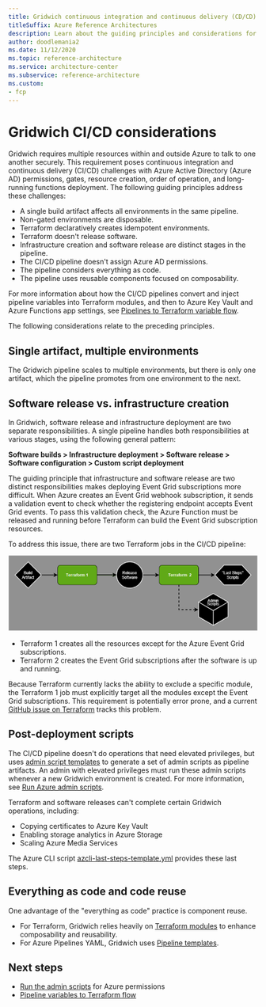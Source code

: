```yaml
---
title: Gridwich continuous integration and continuous delivery (CD/CD) pipeline
titleSuffix: Azure Reference Architectures
description: Learn about the guiding principles and considerations for the Gridwich continuous integration and continuous delivery (CD/CD) pipeline.
author: doodlemania2
ms.date: 11/12/2020
ms.topic: reference-architecture
ms.service: architecture-center
ms.subservice: reference-architecture
ms.custom:
- fcp
---
```


# Gridwich CI/CD considerations

Gridwich requires multiple resources within and outside Azure to talk to one another securely. This requirement poses continuous integration and continuous delivery (CI/CD) challenges with Azure Active Directory (Azure AD) permissions, gates, resource creation, order of operation, and long-running functions deployment. The following guiding principles address these challenges:

- A single build artifact affects all environments in the same pipeline.
- Non-gated environments are disposable.
- Terraform declaratively creates idempotent environments.
- Terraform doesn't release software.
- Infrastructure creation and software release are distinct stages in the pipeline.
- The CI/CD pipeline doesn't assign Azure AD permissions.
- The pipeline considers everything as code.
- The pipeline uses reusable components focused on composability.

For more information about how the CI/CD pipelines convert and inject pipeline variables into Terraform modules, and then to Azure Key Vault and Azure Functions app settings, see [Pipelines to Terraform variable flow](variable-group-terraform-flow.md).

The following considerations relate to the preceding principles.

## Single artifact, multiple environments

The Gridwich pipeline scales to multiple environments, but there is only one artifact, which the pipeline promotes from one environment to the next.

## Software release vs. infrastructure creation

In Gridwich, software release and infrastructure deployment are two separate responsibilities. A single pipeline handles both responsibilities at various stages, using the following general pattern:

**Software builds > Infrastructure deployment > Software release > Software configuration > Custom script deployment**

The guiding principle that infrastructure and software release are two distinct responsibilities makes deploying Event Grid subscriptions more difficult. When Azure creates an Event Grid webhook subscription, it sends a validation event to check whether the registering endpoint accepts Event Grid events. To pass this validation check, the Azure Function must be released and running before Terraform can build the Event Grid subscription resources.

To address this issue, there are two Terraform jobs in the CI/CD pipeline:

![Diagram showing the Terraform sandwich jobs.](media/terraform-sandwich.png)

- Terraform 1 creates all the resources except for the Azure Event Grid subscriptions.
- Terraform 2 creates the Event Grid subscriptions after the software is up and running.

Because Terraform currently lacks the ability to exclude a specific module, the Terraform 1 job must explicitly target all the modules except the Event Grid subscriptions. This requirement is potentially error prone, and a current [GitHub issue on Terraform](https://github.com/hashicorp/terraform/issues/2253) tracks this problem.

## Post-deployment scripts

The CI/CD pipeline doesn't do operations that need elevated privileges, but uses [admin script templates](https://github.com/mspnp/blob/main/gridwich/infrastructure/terraform/bashscriptgenerator/templates) to generate a set of admin scripts as pipeline artifacts. An admin with elevated privileges must run these admin scripts whenever a new Gridwich environment is created. For more information, see [Run Azure admin scripts](admin-scripts.md).

Terraform and software releases can't complete certain Gridwich operations, including:

- Copying certificates to Azure Key Vault
- Enabling storage analytics in Azure Storage
- Scaling Azure Media Services

The Azure CLI script [azcli-last-steps-template.yml](https://github.com/mspnp/blob/main/gridwich/infrastructure/azure-pipelines/templates/steps/azcli-last-steps-template.yml) provides these last steps.

## Everything as code and code reuse

One advantage of the "everything as code" practice is component reuse.

- For Terraform, Gridwich relies heavily on [Terraform modules](https://www.terraform.io/docs/modules/composition.html) to enhance composability and reusability.
- For Azure Pipelines YAML, Gridwich uses [Pipeline templates](/azure/devops/pipelines/process/templates).

## Next steps

- [Run the admin scripts](admin-scripts.md) for Azure permissions
- [Pipeline variables to Terraform flow](variable-group-terraform-flow.md)
